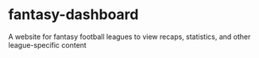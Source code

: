 # fantasy-dashboard

A website for fantasy football leagues to view recaps, statistics, and other league-specific content
